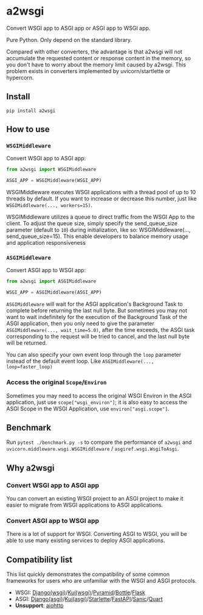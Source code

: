 # a2wsgi

Convert WSGI app to ASGI app or ASGI app to WSGI app.

Pure Python. Only depend on the standard library.

Compared with other converters, the advantage is that a2wsgi will not accumulate the requested content or response content in the memory, so you don't have to worry about the memory limit caused by a2wsgi. This problem exists in converters implemented by uvicorn/startlette or hypercorn.

## Install

```
pip install a2wsgi
```

## How to use

### `WSGIMiddleware`

Convert WSGI app to ASGI app:

```python
from a2wsgi import WSGIMiddleware

ASGI_APP = WSGIMiddleware(WSGI_APP)
```

WSGIMiddleware executes WSGI applications with a thread pool of up to 10 threads by default. If you want to increase or decrease this number, just like `WSGIMiddleware(..., workers=15)`.

WSGIMiddleware utilizes a queue to direct traffic from the WSGI App to the client. To adjust the queue size, simply specify the send_queue_size parameter (default to `10`) during initialization, like so: WSGIMiddleware(..., send_queue_size=15). This enable developers to balance memory usage and application responsiveness

### `ASGIMiddleware`

Convert ASGI app to WSGI app:

```python
from a2wsgi import ASGIMiddleware

WSGI_APP = ASGIMiddleware(ASGI_APP)
```

`ASGIMiddleware` will wait for the ASGI application's Background Task to complete before returning the last null byte. But sometimes you may not want to wait indefinitely for the execution of the Background Task of the ASGI application, then you only need to give the parameter `ASGIMiddleware(..., wait_time=5.0)`, after the time exceeds, the ASGI task corresponding to the request will be tried to cancel, and the last null byte will be returned.

You can also specify your own event loop through the `loop` parameter instead of the default event loop. Like `ASGIMiddleware(..., loop=faster_loop)`

### Access the original `Scope`/`Environ`

Sometimes you may need to access the original WSGI Environ in the ASGI application, just use `scope["wsgi_environ"]`; it is also easy to access the ASGI Scope in the WSGI Application, use `environ["asgi.scope"]`.

## Benchmark

Run `pytest ./benchmark.py -s` to compare the performance of `a2wsgi` and `uvicorn.middleware.wsgi.WSGIMiddleware` / `asgiref.wsgi.WsgiToAsgi`.

## Why a2wsgi

### Convert WSGI app to ASGI app

You can convert an existing WSGI project to an ASGI project to make it easier to migrate from WSGI applications to ASGI applications.

### Convert ASGI app to WSGI app

There is a lot of support for WSGI. Converting ASGI to WSGI, you will be able to use many existing services to deploy ASGI applications.

## Compatibility list

This list quickly demonstrates the compatibility of some common frameworks for users who are unfamiliar with the WSGI and ASGI protocols.

- WSGI: [Django(wsgi)](https://docs.djangoproject.com/en/3.0/howto/deployment/wsgi/)/[Kuí(wsgi)](https://kui.aber.sh/wsgi/)/[Pyramid](https://trypyramid.com/)/[Bottle](https://bottlepy.org/)/[Flask](https://flask.palletsprojects.com/)
- ASGI: [Django(asgi)](https://docs.djangoproject.com/en/3.0/howto/deployment/asgi/)/[Kuí(asgi)](https://kui.aber.sh/asgi/)/[Starlette](https://www.starlette.io/)/[FastAPI](https://fastapi.tiangolo.com/)/[Sanic](https://sanic.readthedocs.io/en/stable/)/[Quart](https://pgjones.gitlab.io/quart/)
- **Unsupport**: [aiohttp](https://docs.aiohttp.org/en/stable/)
